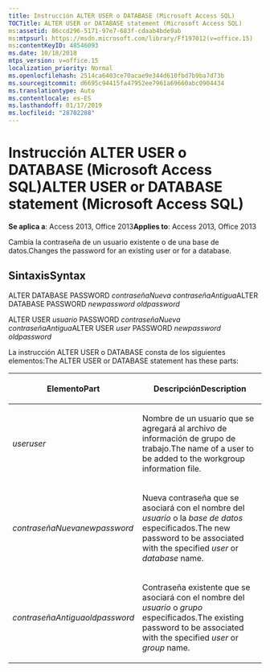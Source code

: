 ```yaml
---
title: Instrucción ALTER USER o DATABASE (Microsoft Access SQL)
TOCTitle: ALTER USER or DATABASE statement (Microsoft Access SQL)
ms:assetid: 86ccd296-5171-97e7-683f-cdaab4bde9ab
ms:mtpsurl: https://msdn.microsoft.com/library/Ff197012(v=office.15)
ms:contentKeyID: 48546093
ms.date: 10/18/2018
mtps_version: v=office.15
localization_priority: Normal
ms.openlocfilehash: 2514ca6403ce70acae9e344d610fbd7b9ba7d73b
ms.sourcegitcommit: d6695c94415fa47952ee7961a69660abc0904434
ms.translationtype: Auto
ms.contentlocale: es-ES
ms.lasthandoff: 01/17/2019
ms.locfileid: "28702288"
---
```

# <a name="alter-user-or-database-statement-microsoft-access-sql"></a><span data-ttu-id="925d7-102">Instrucción ALTER USER o DATABASE (Microsoft Access SQL)</span><span class="sxs-lookup"><span data-stu-id="925d7-102">ALTER USER or DATABASE statement (Microsoft Access SQL)</span></span>

<span data-ttu-id="925d7-103">**Se aplica a**: Access 2013, Office 2013</span><span class="sxs-lookup"><span data-stu-id="925d7-103">**Applies to**: Access 2013, Office 2013</span></span>

<span data-ttu-id="925d7-104">Cambia la contraseña de un usuario existente o de una base de datos.</span><span class="sxs-lookup"><span data-stu-id="925d7-104">Changes the password for an existing user or for a database.</span></span>

## <a name="syntax"></a><span data-ttu-id="925d7-105">Sintaxis</span><span class="sxs-lookup"><span data-stu-id="925d7-105">Syntax</span></span>

<span data-ttu-id="925d7-106">ALTER DATABASE PASSWORD *contraseñaNueva contraseñaAntigua*</span><span class="sxs-lookup"><span data-stu-id="925d7-106">ALTER DATABASE PASSWORD *newpassword oldpassword*</span></span>

<span data-ttu-id="925d7-107">ALTER USER *usuario* PASSWORD *contraseñaNueva contraseñaAntigua*</span><span class="sxs-lookup"><span data-stu-id="925d7-107">ALTER USER *user* PASSWORD *newpassword oldpassword*</span></span>

<span data-ttu-id="925d7-108">La instrucción ALTER USER o DATABASE consta de los siguientes elementos:</span><span class="sxs-lookup"><span data-stu-id="925d7-108">The ALTER USER or DATABASE statement has these parts:</span></span>

<table>
<colgroup>
<col style="width: 50%" />
<col style="width: 50%" />
</colgroup>
<thead>
<tr class="header">
<th><p><span data-ttu-id="925d7-109">Elemento</span><span class="sxs-lookup"><span data-stu-id="925d7-109">Part</span></span></p></th>
<th><p><span data-ttu-id="925d7-110">Descripción</span><span class="sxs-lookup"><span data-stu-id="925d7-110">Description</span></span></p></th>
</tr>
</thead>
<tbody>
<tr class="odd">
<td><p><span data-ttu-id="925d7-111"><em>user</em></span><span class="sxs-lookup"><span data-stu-id="925d7-111"><em>user</em></span></span></p></td>
<td><p><span data-ttu-id="925d7-112">Nombre de un usuario que se agregará al archivo de información de grupo de trabajo.</span><span class="sxs-lookup"><span data-stu-id="925d7-112">The name of a user to be added to the workgroup information file.</span></span></p></td>
</tr>
<tr class="even">
<td><p><span data-ttu-id="925d7-113"><em>contraseñaNueva</em></span><span class="sxs-lookup"><span data-stu-id="925d7-113"><em>newpassword</em></span></span></p></td>
<td><p><span data-ttu-id="925d7-114">Nueva contraseña que se asociará con el nombre del <em>usuario</em> o la <em>base de datos</em> especificados.</span><span class="sxs-lookup"><span data-stu-id="925d7-114">The new password to be associated with the specified <em>user</em> or <em>database</em> name.</span></span></p></td>
</tr>
<tr class="odd">
<td><p><span data-ttu-id="925d7-115"><em>contraseñaAntigua</em></span><span class="sxs-lookup"><span data-stu-id="925d7-115"><em>oldpassword</em></span></span></p></td>
<td><p><span data-ttu-id="925d7-116">Contraseña existente que se asociará con el nombre del <em>usuario</em> o <em>grupo</em> especificados.</span><span class="sxs-lookup"><span data-stu-id="925d7-116">The existing password to be associated with the specified <em>user</em> or <em>group</em> name.</span></span></p></td>
</tr>
</tbody>
</table>

